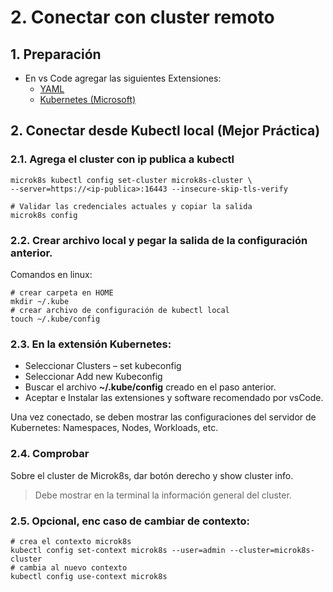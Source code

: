 # 2. Conectar con cluster remoto <!-- omit in TOC -->

## 1. Preparación
- En vs Code agregar las siguientes Extensiones:
  - [YAML](https://marketplace.visualstudio.com/items?itemName=redhat.vscode-yaml)
  - [Kubernetes (Microsoft)](https://marketplace.visualstudio.com/items?itemName=ms-kubernetes-tools.vscode-kubernetes-tools)

## 2. Conectar desde Kubectl local **(Mejor Práctica)**

### 2.1. Agrega el cluster con ip publica a kubectl
```vim
microk8s kubectl config set-cluster microk8s-cluster \
--server=https://<ip-publica>:16443 --insecure-skip-tls-verify

# Validar las credenciales actuales y copiar la salida
microk8s config
```

### 2.2. Crear archivo local y pegar la salida de la configuración anterior.
Comandos en linux:
```vim
# crear carpeta en HOME
mkdir ~/.kube
# crear archivo de configuración de kubectl local
touch ~/.kube/config
```

### 2.3. En la extensión Kubernetes:
- Seleccionar Clusters – set kubeconfig
- Seleccionar Add new Kubeconfig
- Buscar el archivo **~/.kube/config** creado en el paso anterior.
- Aceptar e Instalar las extensiones y software recomendado por vsCode.

Una vez conectado, se deben mostrar las configuraciones del servidor de Kubernetes: Namespaces, Nodes, Workloads, etc.

### 2.4. Comprobar

Sobre el cluster de Microk8s, dar botón derecho y show cluster info.

> Debe mostrar en la terminal la información general del cluster.

### 2.5. Opcional, enc caso de cambiar de contexto:
```vim
# crea el contexto microk8s
kubectl config set-context microk8s --user=admin --cluster=microk8s-cluster
# cambia al nuevo contexto
kubectl config use-context microk8s
```
